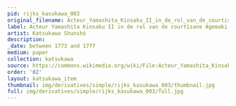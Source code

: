 ```yaml
---
pid: rijks_kasukawa_003
original_filename: Acteur_Yamashita_Kinsaku_II_in_de_rol_van_de_courtisane_Agemaki-Rijksmuseum_RP-P-1956-655
label: Acteur Yamashita Kinsaku II in de rol van de courtisane Agemaki
artist: Katsukawa Shunshō
description: 
_date: between 1773 and 1777
medium: paper
collection: katsukawa
source: https://commons.wikimedia.org/wiki/File:Acteur_Yamashita_Kinsaku_II_in_de_rol_van_de_courtisane_Agemaki-Rijksmuseum_RP-P-1956-655.jpeg
order: '02'
layout: katsukawa_item
thumbnail: img/derivatives/simple/rijks_kasukawa_003/thumbnail.jpg
full: img/derivatives/simple/rijks_kasukawa_003/full.jpg
---
```


